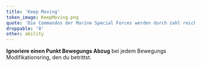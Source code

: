 ```yaml
---
title: 'Keep Moving'
token_image: KeepMoving.png
quote: 'Die Commandos der Marine Special Forces werden durch zahl reiche Gewaltmärsche darauf gedrillt, sogar kaum begehbares Gelände zu durchqueren.'
droppable: '0'
other: ability
---
```


**Ignoriere einen Punkt Bewegungs Abzug** bei jedem Bewegungs Modifikationsring, den du betrittst.